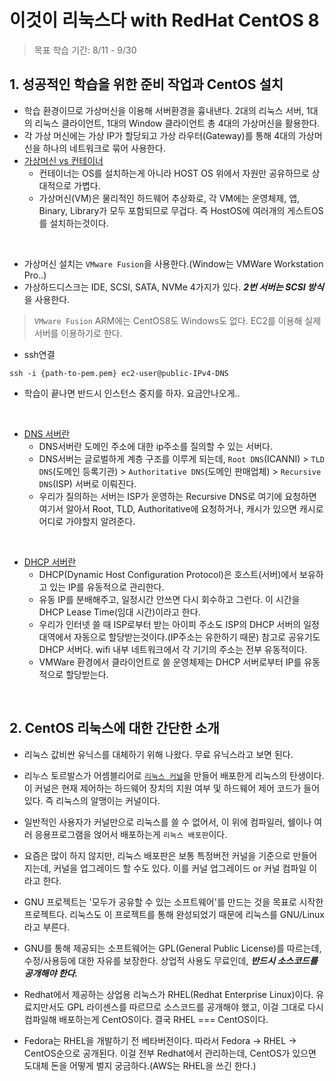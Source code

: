 # 이것이 리눅스다 with RedHat CentOS 8

> 목표 학습 기간: 8/11 - 9/30


## 1. 성공적인 학습을 위한 준비 작업과 CentOS 설치
- 학습 환경이므로 가상머신을 이용해 서버환경을 흉내낸다. 2대의 리눅스 서버, 1대의 리눅스 클라이언트, 1대의 Window 클라이언트 총 4대의 가상머신을 활용한다.
- 각 가상 머신에는 가상 IP가 할당되고 가상 라우터(Gateway)를 통해 4대의 가상머신을 하나의 네트워크로 묶어 사용한다.
- [가상머신 vs 컨테이너](https://hoon93.tistory.com/41)
  - 컨테이너는 OS를 설치하는게 아니라 HOST OS 위에서 자원만 공유하므로 상대적으로 가볍다.
  - 가상머신(VM)은 물리적인 하드웨어 추상화로, 각 VM에는 운영체제, 앱, Binary, Library가 모두 포함되므로 무겁다. 즉 HostOS에 여러개의 게스트OS를 설치하는것이다.

<br>

- 가상머신 설치는 `VMware Fusion`을 사용한다.(Window는 VMWare Workstation Pro..)
- 가상하드디스크는 IDE, SCSI, SATA, NVMe 4가지가 있다. ***2번 서버는 SCSI 방식***을 사용한다.

> `VMware Fusion` ARM에는 CentOS8도 Windows도 없다. EC2를 이용해 실제 서버를 이용하기로 한다.

- ssh연결
```
ssh -i {path-to-pem.pem} ec2-user@public-IPv4-DNS
```
- 학습이 끝나면 반드시 인스턴스 중지를 하자. 요금안나오게..

<br>

- [DNS 서버란](https://gentlysallim.com/dns%EB%9E%80-%EB%AD%90%EA%B3%A0-%EB%84%A4%EC%9E%84%EC%84%9C%EB%B2%84%EB%9E%80-%EB%AD%94%EC%A7%80-%EA%B0%9C%EB%85%90%EC%A0%95%EB%A6%AC/)
  - DNS서버란 도메인 주소에 대한 ip주소를 질의할 수 있는 서버다.
  - DNS서버는 글로벌하게 계층 구조를 이루게 되는데, `Root DNS`(ICANNI) > `TLD DNS`(도메인 등록기관) > `Authoritative DNS`(도메인 판매업체) > `Recursive DNS`(ISP) 서버로 이뤄진다.
  - 우리가 질의하는 서버는 ISP가 운영하는 Recursive DNS로 여기에 요청하면 여기서 알아서 Root, TLD, Authoritative에 요청하거나, 캐시가 있으면 캐시로 어디로 가야할지 알려준다.
  
<br>

- [DHCP 서버란](https://extrememanual.net/8698)
  - DHCP(Dynamic Host Configuration Protocol)은 호스트(서버)에서 보유하고 있는 IP를 유동적으로 관리한다. 
  - 유동 IP를 분배해주고, 일정시간 안쓰면 다시 회수하고 그런다. 이 시간을 DHCP Lease Time(임대 시간)이라고 한다.
  - 우리가 인터넷 쓸 때 ISP로부터 받는 아이피 주소도 ISP의 DHCP 서버의 일정 대역에서 자동으로 할당받는것이다.(IP주소는 유한하기 때문) 참고로 공유기도 DHCP 서버다. wifi 내부 네트워크에서 각 기기의 주소는 전부 유동적이다.
  - VMWare 환경에서 클라이언트로 쓸 운영체제는 DHCP 서버로부터 IP를 유동적으로 할당받는다.

<br>

## 2. CentOS 리눅스에 대한 간단한 소개
- 리눅스 값비싼 유닉스를 대체하기 위해 나왔다. 무료 유닉스라고 보면 된다.
- 리누스 토르발스가 어셈블리어로 [`리눅스 커널`](https://kernel.org/)을 만들어 배포한게 리눅스의 탄생이다. 이 커널은 현재 제어하는 하드웨어 장치의 지원 여부 및 하드웨어 제어 코드가 들어있다. 즉 리눅스의 알맹이는 커널이다.
- 일반적인 사용자가 커널만으로 리눅스를 쓸 수 없어서, 이 위에 컴파일러, 쉘이나 여러 응용프로그램을 얹어서 배포하는게 `리눅스 배포판`이다.
- 요즘은 많이 하지 않지만, 리눅스 배포판은 보통 특정버전 커널을 기준으로 만들어지는데, 커널을 업그레이드 할 수도 있다. 이를 커널 업그레이드 or 커널 컴파일 이라고 한다.
- GNU 프로젝트는 '모두가 공유할 수 있는 소프트웨어'를 만드는 것을 목표로 시작한 프로젝트다. 리눅스도 이 프로젝트를 통해 완성되었기 때문에 리눅스를 GNU/Linux라고 부른다.
- GNU를 통해 제공되는 소프트웨어는 GPL(General Public License)를 따르는데, 수정/사용등에 대한 자유를 보장한다. 상업적 사용도 무료인데, ***반드시 소스코드를 공개해야 한다.***

- Redhat에서 제공하는 상업용 리눅스가 RHEL(Redhat Enterprise Linux)이다. 유료지만서도 GPL 라이센스를 따르므로 소스코드를 공개해야 했고, 이걸 그대로 다시 컴파일해 배포하는게 CentOS이다. 결국 RHEL === CentOS이다.
- Fedora는 RHEL을 개발하기 전 베타버전이다. 따라서 Fedora -> RHEL -> CentOS순으로 공개된다. 이걸 전부 Redhat에서 관리하는데, CentOS가 있으면 도대체 돈을 어떻게 벌지 궁금하다.(AWS는 RHEL을 쓰긴 한다.)

